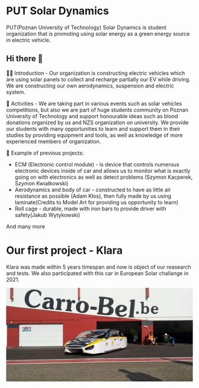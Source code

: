 # PUT Solar Dynamics
PUT(Poznan University of Technology) Solar Dynamics is student organization that is promoting using solar energy as a green energy source in electric vehicle.

## Hi there 👋

🙋‍♀️ Introduction - Our organization is constructing electric vehicles which are using solar panels to collect and recharge partially our EV while driving. We are constructing our own aerodynamics, suspension and electric system. 

🌈 Activities - We are taking part in various events such as solar vehicles competitions, but also we are part of huge students community on Poznan University of Technology and support honourable ideas such as blood donations organized by us and NZS organization on university. We provide our students with many opportunities to learn and support them in their studies by providing equipment and tools, as well as knowledge of more experienced members of organization.

:construction_worker: Example of previous projects:
- ECM (Electronic control module) - is device that controls numerous electronic devices inside of car and allows us to monitor what is exactly going on with electronics as well as detect problems (Szymon Kacperek, Szymon Kwiatkowski)
- Aerodynamics and body of car - constructed to have as little air resistance as possible (Adam Kłos), then fully made by us using laminate(Credits to Model Art for providing us opportunity to learn)
- Roll cage - durable, made with iron bars to provide driver with safety(Jakub Wytykowski)
  
And many more


# Our first project - **Klara**
Klara was made within 5 years timespan and now is object of our reasearch and tests. We also participated with this car in European Solar challange in 2021. 

![](/src/Klara.jpg "Klara")
<!--

**Here are some ideas to get you started:**

🙋‍♀️ A short introduction - what is your organization all about?
🌈 Contribution guidelines - how can the community get involved?
👩‍💻 Useful resources - where can the community find your docs? Is there anything else the community should know?
🍿 Fun facts - what does your team eat for breakfast?
🧙 Remember, you can do mighty things with the power of [Markdown](https://docs.github.com/github/writing-on-github/getting-started-with-writing-and-formatting-on-github/basic-writing-and-formatting-syntax)
-->
